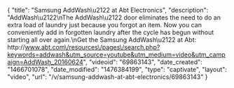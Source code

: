 {
    "title": "Samsung AddWash\u2122  at Abt Electronics",
    "description": "AddWash\u2122\nThe AddWash\u2122 door eliminates the need to do an extra load of laundry just because you forgot an item. Now you can conveniently add in forgotten laundry after the cycle has begun without starting all over again.\nGet the Samsung AddWash\u2122 at Abt: http:\/\/www.abt.com\/resources\/pages\/search.php?keywords=addwash&utm_source=youtube&utm_medium=video&utm_campaign=AddWash_20160624",
    "videoid": "69863143",
    "date_created": "1466701078",
    "date_modified": "1476384199",
    "type": "captivate",
    "layout": "video",
    "url": "\/v\/samsung-addwash-at-abt-electronics\/69863143"
}